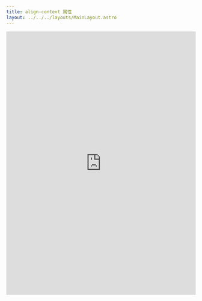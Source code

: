 ```yaml
---
title: align-content 属性
layout: ../../../layouts/MainLayout.astro
---
```


<iframe height="700" style="width: 100%;" scrolling="no" title="align-content 属性" src="https://codepen.io/javascriptfield/embed/GRxpxKG?default-tab=result" frameborder="no" loading="lazy" allowtransparency="true" allowfullscreen="true">
  See the Pen <a href="https://codepen.io/javascriptfield/pen/GRxpxKG">
  align-content 属性</a> by ye (<a href="https://codepen.io/javascriptfield">@javascriptfield</a>)
  on <a href="https://codepen.io">CodePen</a>.
</iframe>
